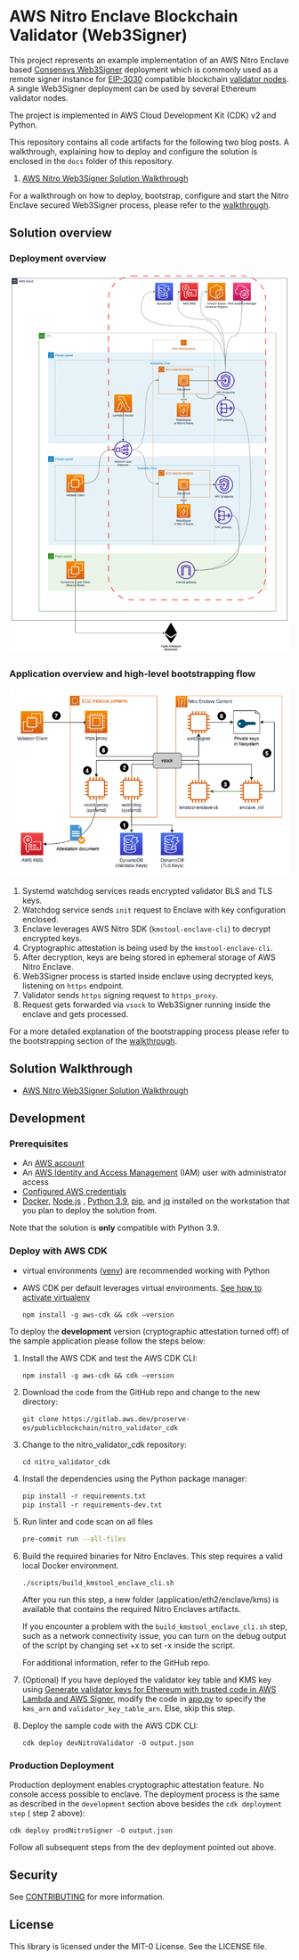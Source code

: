# AWS Nitro Enclave Blockchain Validator (Web3Signer)

This project represents an example implementation of an AWS Nitro Enclave
based [Consensys Web3Signer](https://github.com/ConsenSys/web3signer) deployment which is commonly used as a remote
signer instance for [EIP-3030](https://eips.ethereum.org/EIPS/eip-3030) compatible
blockchain [validator nodes](https://ethereum.org/en/developers/docs/consensus-mechanisms/pos/#transaction-execution-ethereum-pos).
A single Web3Signer deployment can be used by several Ethereum validator nodes.

The project is implemented in AWS Cloud Development Kit (CDK) v2 and Python.

This repository contains all code artifacts for the following two blog posts. A walkthrough, explaining how to deploy
and configure the solution is enclosed in the `docs` folder of this repository.

[//]: # (1. [AWS Nitro Enclaves for running Ethereum validators &#40;Part 1&#41;]&#40;www.example.com&#41;)
[//]: # (2. [AWS Nitro Enclaves for running Ethereum validators &#40;Part 2&#41;]&#40;www.example.com&#41;)
1. [AWS Nitro Web3Signer Solution Walkthrough](./docs/walkthrough.md)

[//]: # (For an overview of how to design an AWS Nitro Enclave secured blockchain validation process, please have a look at)

[//]: # (the [first blog post]&#40;www.example.com&#41;.)

[//]: # ()
[//]: # (For a deep dive into AWS Nitro Enclave based Web3Signer node setup and integration patterns, a deep dive of how to)

[//]: # (bootstrap https endpoints inside AWS Nitro Enclave environment or how to securely tunnel https traffic over a vsock)

[//]: # (socket, please refer to [second blog post]&#40;www.example.com&#41;.)

For a walkthrough on how to deploy, bootstrap, configure and start the Nitro Enclave secured Web3Signer process, please
refer to the [walkthrough](./docs/walkthrough.md).

## Solution overview

### Deployment overview

![Architecture](./assets/nitro_enclaves.drawio.png)

### Application overview and high-level bootstrapping flow

![Architecture](./assets/nitro_enclaves_application-architecture.png)

1. Systemd watchdog services reads encrypted validator BLS and TLS keys.
2. Watchdog service sends `init` request to Enclave with key configuration enclosed.
3. Enclave leverages AWS Nitro SDK (`kmstool-enclave-cli`) to decrypt encrypted keys.
4. Cryptographic attestation is being used by the `kmstool-enclave-cli`.
5. After decryption, keys are being stored in ephemeral storage of AWS Nitro Enclave.
6. Web3Signer process is started inside enclave using decrypted keys, listening on `https` endpoint.
7. Validator sends `https` signing request to `https_proxy`.
8. Request gets forwarded via `vsock` to Web3Signer running inside the enclave and gets processed.

For a more detailed explanation of the bootstrapping process please refer to the bootstrapping section of
the [walkthrough](./docs/walkthrough.md#bootstrapping-flow).

## Solution Walkthrough

* [AWS Nitro Web3Signer Solution Walkthrough](./docs/walkthrough.md)

## Development

### Prerequisites

* An [AWS account](https://signin.aws.amazon.com/signin?redirect_uri=https%3A%2F%2Fportal.aws.amazon.com%2Fbilling%2Fsignup%2Fresume&client_id=signup)
* An [AWS Identity and Access Management](http://aws.amazon.com/iam) (IAM) user with administrator access
* [Configured AWS credentials](https://docs.aws.amazon.com/cdk/latest/guide/getting_started.html#getting_started_prerequisites)
* [Docker](https://docs.docker.com/get-docker/), [Node.js](https://nodejs.org/en/download/)
  , [Python 3.9](https://www.python.org/downloads/release/python-3916), [pip](https://pip.pypa.io/en/stable/installing/),
  and [jq](https://stedolan.github.io/jq/) installed on the workstation that you plan to deploy the solution from.

Note that the solution is **only** compatible with Python 3.9.

### Deploy with AWS CDK

* virtual environments ([venv](https://docs.python.org/3/library/venv.html#module-venv)) are recommended working with
  Python
* AWS CDK per default leverages virtual
  environments. [See how to activate virtualenv](https://cdkworkshop.com/30-python/20-create-project/200-virtualenv.html)

   ```shell
   npm install -g aws-cdk && cdk –version
   ```

To deploy the **development** version (cryptographic attestation turned off) of the sample application please follow the
steps below:

1. Install the AWS CDK and test the AWS CDK CLI:

   ```shell
   npm install -g aws-cdk && cdk –version
   ```

2. Download the code from the GitHub repo and change to the new directory:

   ```shell
   git clone https://gitlab.aws.dev/proserve-es/publicblockchain/nitro_validator_cdk
   ```

3. Change to the nitro_validator_cdk repository:

   ```shell
   cd nitro_validator_cdk
   ```

4. Install the dependencies using the Python package manager:

   ```shell
   pip install -r requirements.txt
   pip install -r requirements-dev.txt
   ```

5. Run linter and code scan on all files

   ```bash
   pre-commit run --all-files
   ```

6. Build the required binaries for Nitro Enclaves. This step requires a valid local Docker environment.

   ```shell
   ./scripts/build_kmstool_enclave_cli.sh
   ```

   After you run this step, a new folder (application/eth2/enclave/kms) is available that contains the required Nitro
   Enclaves artifacts.

   If you encounter a problem with the `build_kmstool_enclave_cli.sh` step, such as a network connectivity issue, you
   can turn on the debug output of the script by changing set +x to set -x inside the script.

   For additional information, refer to the GitHub repo.

7. (Optional) If you have deployed the validator key table and KMS key
   using [Generate validator keys for Ethereum with trusted code in AWS Lambda and AWS Signer](https://github.com/aws-samples/eth-keygen-lambda-sam),
   modify the code in [app.py](../app.py) to specify the `kms_arn` and `validator_key_table_arn`. Else, skip this step.

8. Deploy the sample code with the AWS CDK CLI:

   ```shell
   cdk deploy devNitroValidator -O output.json
   ```

### Production Deployment

Production deployment enables cryptographic attestation feature. No console access possible to enclave.
The deployment process is the same as described in the `development` section above besides the `cdk deployment step` (
step 2 above):

```shell
cdk deploy prodNitroSigner -O output.json
```

Follow all subsequent steps from the dev deployment pointed out above.

## Security

See [CONTRIBUTING](CONTRIBUTING.md#security-issue-notifications) for more information.

## License

This library is licensed under the MIT-0 License. See the LICENSE file.
